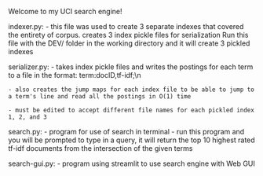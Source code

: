 Welcome to my UCI search engine!

indexer.py:
    - this file was used to create 3 separate indexes that covered the entirety of corpus.
    creates 3 index pickle files for serialization
    Run this file with the DEV/ folder in the working directory and it will create 3 pickled indexes
    

serializer.py:
    - takes index pickle files and writes the postings for each term to a file in the format: 
        term:docID,tf-idf;\n

    - also creates the jump maps for each index file to be able to jump to a term's line and read all the postings in O(1) time

    - must be edited to accept different file names for each pickled index 1, 2, and 3
    

search.py:
    - program for use of search in terminal
    - run this program and you will be prompted to type in a query, it will return the top 10 highest rated tf-idf documents from the intersection of the given terms

search-gui.py:
    - program using streamlit to use search engine with Web GUI
